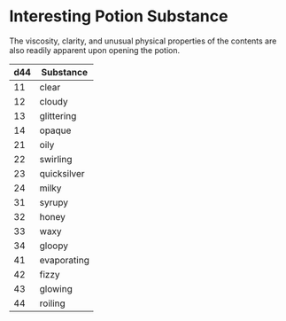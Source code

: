 # Interesting Potion Substance

The viscosity, clarity, and unusual physical properties of the contents are also readily apparent upon opening the potion.

| d44 | Substance |
| - | - |
| 11 | clear |
| 12 | cloudy |
| 13 | glittering |
| 14 | opaque |
| 21 | oily |
| 22 | swirling |
| 23 | quicksilver |
| 24 | milky |
| 31 | syrupy |
| 32 | honey |
| 33 | waxy |
| 34 | gloopy |
| 41 | evaporating |
| 42 | fizzy |
| 43 | glowing |
| 44 | roiling |